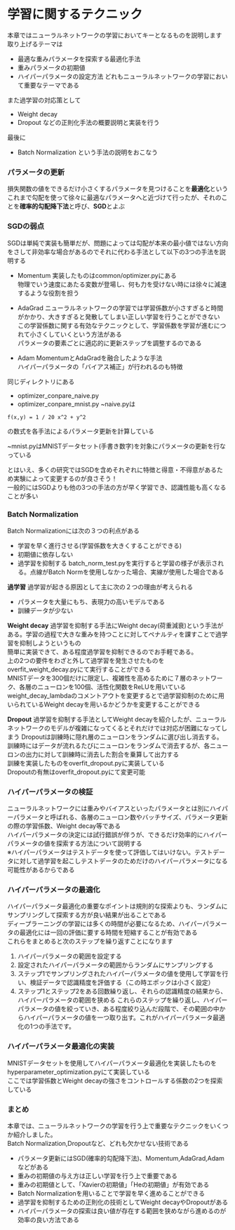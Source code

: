 # 学習に関するテクニック
本章ではニューラルネットワークの学習においてキーとなるものを説明します  
取り上げるテーマは
- 最適な重みパラメータを探索する最適化手法
- 重みパラメータの初期値
- ハイパーパラメータの設定方法
どれもニューラルネットワークの学習において重要なテーマである  

また過学習の対応策として
- Weight decay
- Dropout
などの正則化手法の概要説明と実装を行う

最後に
- Batch Normalization
という手法の説明をおこなう

### パラメータの更新
損失関数の値をできるだけ小さくするパラメータを見つけることを**最適化**という  
これまで勾配を使って徐々に最適なパラメータへと近づけて行ったが、それのことを**確率的勾配降下法**と呼び、**SGD**とよぶ  

### SGDの弱点
SGDは単純で実装も簡単だが、問題によっては勾配が本来の最小値ではない方向をさして非効率な場合があるのでそれに代わる手法として以下の3つの手法を説明する
- Momentum
実装したものはcommon/optimizer.pyにある  
物理でいう速度にあたる変数が登場し、何も力を受けない時には徐々に減速するような役割を担う  

- AdaGrad
ニューラルネットワークの学習では学習係数が小さすぎると時間がかかり、大きすぎると発散してしまい正しい学習を行うことができない  
この学習係数に関する有効なテクニックとして、学習係数を学習が進むにつれて小さくしていくという方法がある  
パラメータの要素ごとに適応的に更新ステップを調整するのである  

- Adam
MomentumとAdaGradを融合したような手法  
ハイパーパラメータの「バイアス補正」が行われるのも特徴  

同じディレクトリにある
- optimizer_conpare_naive.py
- optimizer_conpare_mnist.py
~naive.pyは
```
f(x,y) = 1 / 20 x^2 + y^2
```
の数式を各手法によるパラメータ更新を計算している  

~mnist.pyはMNISTデータセット(手書き数字)を対象にパラメータの更新を行なっている  


とはいえ、多くの研究ではSGDを含めそれぞれに特徴と得意・不得意があるため実験によって変更するのが良さそう！  
一般的にはSGDよりも他の3つの手法の方が早く学習でき、認識性能も高くなることが多い  

### Batch Normalization
Batch Normalizationには次の３つの利点がある
- 学習を早く進行させる(学習係数を大きくすることができる)
- 初期値に依存しない
- 過学習を抑制する
batch_norm_test.pyを実行すると学習の様子が表示される。点線がBatch Normを使用しなかった場合、実線が使用した場合である  

**過学習**
過学習が起きる原因として主に次の２つの理由が考えられる
- パラメータを大量にもち、表現力の高いモデルである
- 訓練データが少ない

**Weight decay**
過学習を抑制する手法にWeight decay(荷重減衰)という手法がある。学習の過程で大きな重みを持つことに対してペナルティを課すことで過学習を抑制しようというもの  
簡単に実装できて、ある程度過学習を抑制できるのでお手軽である。  
上の2つの要件をわざと外して過学習を発生させたものをoverfit_weight_decay.pyにて実行することができる  
MNISTデータを300個だけに限定し、複雑性を高めるために７層のネットワーク、各層のニューロンを100個、活性化関数をReLUを用いている  
weight_decay_lambdaのコメントアウトを変更するとで過学習抑制のために用いられているWeight decayを用いるかどうかを変更することができる

**Dropout**
過学習を抑制する手法としてWeight decayを紹介したが、ニューラルネットワークのモデルが複雑になってくるとそれだけでは対応が困難になってしまう
Dropoutは訓練時に隠れ層のニューロンをランダムに選び出し消去する。訓練時にはデータが流れるたびにニューロンをランダムで消去するが、各ニューロンの出力に対して訓練時に消去した割合を乗算して出力する  
訓練を実装したものをoverfit_dropout.pyに実装している  
Dropoutの有無はoverfit_dropout.pyにて変更可能  

### ハイパーパラメータの検証
ニューラルネットワークには重みやバイアスといったパラメータとは別にハイパーパラメータと呼ばれる、各層のニューロン数やバッチサイズ、パラメータ更新の際の学習係数、Weight decay等である  
ハイパーパラメータの決定には試行錯誤が伴うが、できるだけ効率的にハイパーパラメータの値を探索する方法について説明する  
※ハイパーパラメータはテストデータを使って評価してはいけない。テストデータに対して過学習を起こしテストデータのためだけのハイパーパラメータになる可能性があるからである  

### ハイパーパラメータの最適化
ハイパーパラメータ最適化の重要なポイントは規則的な探索よりも、ランダムにサンプリングして探索する方が良い結果が出ることである  
ディープラーニングの学習には多くの時間が必要になるため、ハイパーパラメータの最適化には一回の評価に要する時間を短縮することが有効である  
これらをまとめると次のステップを繰り返すことになります
1. ハイパーパラメータの範囲を設定する
1. 設定されたハイパーパラメータの範囲からランダムにサンプリングする
1. ステップ1でサンプリングされたハイパーパラメータの値を使用して学習を行い、検証データで認識精度を評価する（この時エポックは小さく設定）
1. ステップ1とステップ2をある回数繰り返し、それらの認識精度の結果から、ハイパーパラメータの範囲を狭める
これらのステップを繰り返し、ハイパーパラメータの値を絞っていき、ある程度絞り込んだ段階で、その範囲の中からハイパーパラメータの値を一つ取り出す。これがハイパーパラメータ最適化の1つの手法です。  

### ハイパーパラメータ最適化の実装
MNISTデータセットを使用してハイパーパラメータ最適化を実装したものをhyperparameter_optimization.pyにて実装している  
ここでは学習係数とWeight decayの強さをコントロールする係数の2つを探索している  

### まとめ
本章では、ニューラルネットワークの学習を行う上で重要なテクニックをいくつか紹介しました。  
Batch Normalization,Dropoutなど、どれも欠かせない技術である
- パラメータ更新にはSGD(確率的勾配降下法)、Momentum,AdaGrad,Adamなどがある
- 重みの初期値の与え方は正しい学習を行う上で重要である
- 重みの初期値として、「Xavierの初期値」「Heの初期値」が有効である
- Batch Normalizationを用いることで学習を早く進めることができる
- 過学習を抑制するための正則化の技術としてWeight decayやDropoutがある
- ハイパーパラメータの探索は良い値が存在する範囲を狭めながら進めるのが効率の良い方法である
